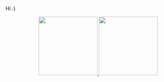 Hi :)
<div align="center">
  <a href="https://github.com/iDeadXD">
  <img height="160em" src="https://github-readme-stats.vercel.app/api?username=iDeadXD&show_icons=true&theme=dark&include_all_commits=true&count_private=true"/>
  <img height="160em" src="https://github-readme-stats.vercel.app/api/top-langs/?username=iDeadXD&layout=compact&langs_count=7&theme=dark"/></a>
</div>
